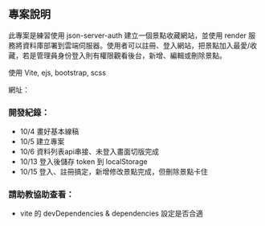 
## 專案說明
此專案是練習使用 json-server-auth 建立一個景點收藏網站，並使用 render 服務將資料庫部署到雲端伺服器。使用者可以註冊、登入網站，把景點加入最愛/收藏，若是管理員身份登入則有權限觀看後台，新增、編輯或刪除景點。

使用 Vite, ejs, bootstrap, scss 

網址：

### 開發紀錄：
- 10/4 畫好基本線稿
- 10/5 建立專案
- 10/6 資料列表api串接、未登入畫面切版完成
- 10/13 登入後儲存 token 到 localStorage
- 10/15 登入、註冊搞定，新增修改景點完成，但刪除景點卡住

### 請助教協助查看：
- vite 的 devDependencies & dependencies 設定是否合適

